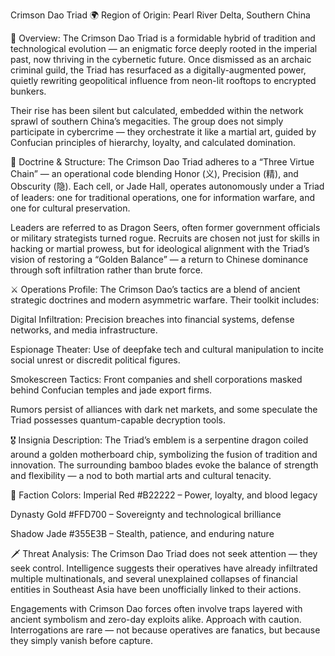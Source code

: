 Crimson Dao Triad
🌍 Region of Origin:
Pearl River Delta, Southern China

🎴 Overview:
The Crimson Dao Triad is a formidable hybrid of tradition and technological evolution — an enigmatic force deeply rooted in the imperial past, now thriving in the cybernetic future. Once dismissed as an archaic criminal guild, the Triad has resurfaced as a digitally-augmented power, quietly rewriting geopolitical influence from neon-lit rooftops to encrypted bunkers.

Their rise has been silent but calculated, embedded within the network sprawl of southern China’s megacities. The group does not simply participate in cybercrime — they orchestrate it like a martial art, guided by Confucian principles of hierarchy, loyalty, and calculated domination.

🧠 Doctrine & Structure:
The Crimson Dao Triad adheres to a “Three Virtue Chain” — an operational code blending Honor (义), Precision (精), and Obscurity (隐). Each cell, or Jade Hall, operates autonomously under a Triad of leaders: one for traditional operations, one for information warfare, and one for cultural preservation.

Leaders are referred to as Dragon Seers, often former government officials or military strategists turned rogue. Recruits are chosen not just for skills in hacking or martial prowess, but for ideological alignment with the Triad’s vision of restoring a “Golden Balance” — a return to Chinese dominance through soft infiltration rather than brute force.

⚔️ Operations Profile:
The Crimson Dao’s tactics are a blend of ancient strategic doctrines and modern asymmetric warfare. Their toolkit includes:

Digital Infiltration: Precision breaches into financial systems, defense networks, and media infrastructure.

Espionage Theater: Use of deepfake tech and cultural manipulation to incite social unrest or discredit political figures.

Smokescreen Tactics: Front companies and shell corporations masked behind Confucian temples and jade export firms.

Rumors persist of alliances with dark net markets, and some speculate the Triad possesses quantum-capable decryption tools.

🎖️ Insignia Description:
The Triad’s emblem is a serpentine dragon coiled around a golden motherboard chip, symbolizing the fusion of tradition and innovation. The surrounding bamboo blades evoke the balance of strength and flexibility — a nod to both martial arts and cultural tenacity.

🎨 Faction Colors:
Imperial Red #B22222 – Power, loyalty, and blood legacy

Dynasty Gold #FFD700 – Sovereignty and technological brilliance

Shadow Jade #355E3B – Stealth, patience, and enduring nature

🗡️ Threat Analysis:
The Crimson Dao Triad does not seek attention — they seek control. Intelligence suggests their operatives have already infiltrated multiple multinationals, and several unexplained collapses of financial entities in Southeast Asia have been unofficially linked to their actions.

Engagements with Crimson Dao forces often involve traps layered with ancient symbolism and zero-day exploits alike. Approach with caution. Interrogations are rare — not because operatives are fanatics, but because they simply vanish before capture.